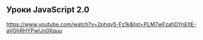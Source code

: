 ## Уроки JavaScript 2.0
https://www.youtube.com/watch?v=2phqy5-Fz1k&list=PLM7wFzahDYnEltE-aVGhRHYPwIJn0Xquu

